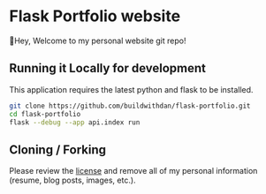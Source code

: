 # Flask Portfolio website

👋Hey, Welcome to my personal website git repo!

## Running it Locally for development

This application requires the latest python and flask to be installed.

```bash
git clone https://github.com/buildwithdan/flask-portfolio.git
cd flask-portfolio
flask --debug --app api.index run
```

## Cloning / Forking

Please review the [license](https://github.com/faiyazthulla-shaik/portfolio/LICENSE.md) and remove all of my personal information (resume, blog posts, images, etc.).
